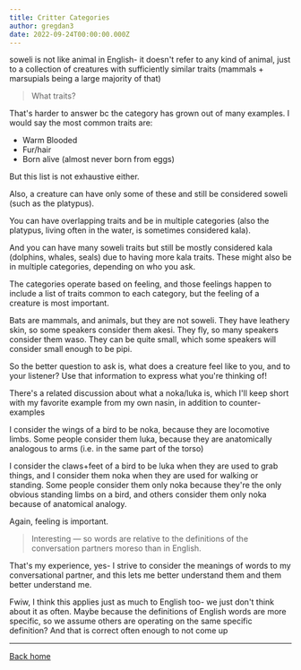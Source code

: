 ```yaml
---
title: Critter Categories
author: gregdan3
date: 2022-09-24T00:00:00.000Z
---
```



<!-- toc -->



<!-- tocstop -->

soweli is not like animal in English- it doesn't refer to any kind of animal, just to a collection of creatures with sufficiently similar traits (mammals + marsupials being a large majority of that)

> What traits?

That's harder to answer bc the category has grown out of many examples. I would say the most common traits are:

- Warm Blooded
- Fur/hair
- Born alive (almost never born from eggs)

But this list is not exhaustive either.

Also, a creature can have only some of these and still be considered soweli (such as the platypus).

You can have overlapping traits and be in multiple categories (also the platypus, living often in the water, is sometimes considered kala).

And you can have many soweli traits but still be mostly considered kala (dolphins, whales, seals) due to having more kala traits. These might also be in multiple categories, depending on who you ask.

The categories operate based on feeling, and those feelings happen to include a list of traits common to each category, but the feeling of a creature is most important.

Bats are mammals, and animals, but they are not soweli. They have leathery skin, so some speakers consider them akesi. They fly, so many speakers consider them waso. They can be quite small, which some speakers will consider small enough to be pipi.

So the better question to ask is, what does a creature feel like to you, and to your listener? Use that information to express what you're thinking of!

There's a related discussion about what a noka/luka is, which I'll keep short with my favorite example from my own nasin, in addition to counter-examples

I consider the wings of a bird to be noka, because they are locomotive limbs. Some people consider them luka, because they are anatomically analogous to arms (i.e. in the same part of the torso)

I consider the claws+feet of a bird to be luka when they are used to grab things, and I consider them noka when they are used for walking or standing. Some people consider them only noka because they're the only obvious standing limbs on a bird, and others consider them only noka because of anatomical analogy.

Again, feeling is important.

> Interesting — so words are relative to the definitions of the conversation partners moreso than in English.

That's my experience, yes- I strive to consider the meanings of words to my conversational partner, and this lets me better understand them and them better understand me.

Fwiw, I think this applies just as much to English too- we just don't think about it as often. Maybe because the definitions of English words are more specific, so we assume others are operating on the same specific definition? And that is correct often enough to not come up

---

[Back home](/toki-pona/)


